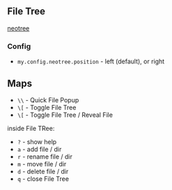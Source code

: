 ## File Tree

[neotree](https://github.com/nvim-neo-tree/neo-tree.nvim)

### Config

- `my.config.neotree.position` - left (default), or right

## Maps

- `\\` - Quick File Popup
- `\[` - Toggle File Tree
- `\[` - Toggle File Tree / Reveal File

inside File TRee:

- `?` - show help
- `a` - add file / dir
- `r` - rename file / dir
- `m` - move file / dir
- `d` - delete file / dir
- `q` - close File Tree
